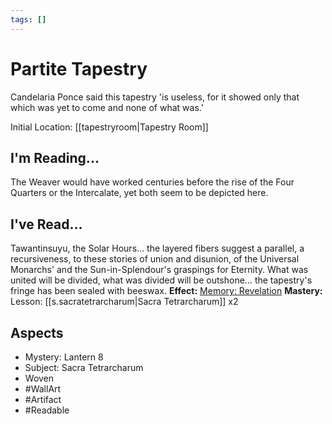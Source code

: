 ```yaml
---
tags: []
---
```

# Partite Tapestry
Candelaria Ponce said this tapestry 'is useless, for it showed only that which was yet to come and none of what was.'

Initial Location: [[tapestryroom|Tapestry Room]]
## I'm Reading...
The Weaver would have worked centuries before the rise of the Four Quarters or the Intercalate, yet both seem to be depicted here.	
## I've Read...
Tawantinsuyu, the Solar Hours... the layered fibers suggest a parallel, a recursiveness, to these stories of union and disunion, of the Universal Monarchs' and the Sun-in-Splendour's graspings for Eternity. What was united will be divided, what was divided will be outshone... the tapestry's fringe has been sealed with beeswax.
**Effect:** [Memory: Revelation](https://uadaf.theevilroot.xyz/rowenarium/element/mem.revelation)
**Mastery:** Lesson: [[s.sacratetrarcharum|Sacra Tetrarcharum]] x2
## Aspects
- Mystery:  Lantern 8
- Subject: Sacra Tetrarcharum
- Woven
- #WallArt 
- #Artifact
- #Readable